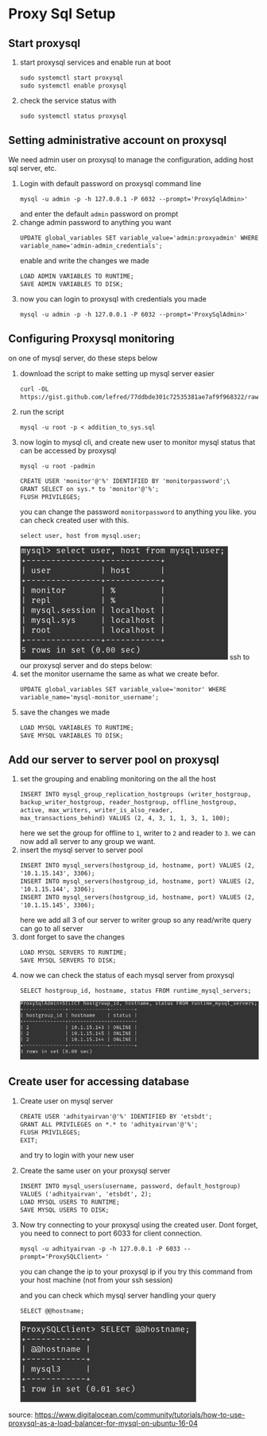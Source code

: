 # Proxy Sql Setup
## Start proxysql
1. start proxysql services and enable run at boot
   ```
   sudo systemctl start proxysql
   sudo systemctl enable proxysql
   ```
2. check the service status with
   ```
   sudo systemctl status proxysql
   ```
## Setting administrative account on proxysql
We need admin user on proxysql to manage the configuration, adding host sql server, etc.
1. Login with default password on proxysql command line
   ```
   mysql -u admin -p -h 127.0.0.1 -P 6032 --prompt='ProxySqlAdmin>'
   ```
   and enter the default `admin` password on prompt
2. change admin password to anything you want
   ```
   UPDATE global_variables SET variable_value='admin:proxyadmin' WHERE variable_name='admin-admin_credentials';
   ```
   enable and write the changes we made
   ```
   LOAD ADMIN VARIABLES TO RUNTIME;
   SAVE ADMIN VARIABLES TO DISK;
   ```
3. now you can login to proxysql with credentials you made
   ```
   mysql -u admin -p -h 127.0.0.1 -P 6032 --prompt='ProxySqlAdmin>'
   ```
## Configuring Proxysql monitoring
on one of mysql server, do these steps below
1. download the script to make setting up mysql server easier
   ```
   curl -OL https://gist.github.com/lefred/77ddbde301c72535381ae7af9f968322/raw/5e40b03333a3c148b78aa348fd2cd5b5dbb36e4d/addition_to_sys.sql
   ```
2. run the script 
   ```
   mysql -u root -p < addition_to_sys.sql
   ```
3. now login to mysql cli, and create new user to monitor mysql status that can be accessed by proxysql
   ```
   mysql -u root -padmin
   ```
   ```
   CREATE USER 'monitor'@'%' IDENTIFIED BY 'monitorpassword';\
   GRANT SELECT on sys.* to 'monitor'@'%';
   FLUSH PRIVILEGES;
   ```
   you can change the password `monitorpassword` to anything you like.
   you can check created user with this.
   ```
   select user, host from mysql.user;
   ```
   ![](https://github.com/adhityairvan/mysql-distributed-system/raw/master/image/Screenshot%20from%202019-10-09%2010-09-19.png)
ssh to our proxysql server and do steps below: 
1. set the monitor username the same as what we create befor.
   ```
   UPDATE global_variables SET variable_value='monitor' WHERE variable_name='mysql-monitor_username';
   ```
2. save the changes we made
   ```
   LOAD MYSQL VARIABLES TO RUNTIME;
   SAVE MYSQL VARIABLES TO DISK;
   ```
## Add our server to server pool on proxysql
1. set the grouping and enabling monitoring on the all the host
   ```
   INSERT INTO mysql_group_replication_hostgroups (writer_hostgroup, backup_writer_hostgroup, reader_hostgroup, offline_hostgroup, active, max_writers, writer_is_also_reader, max_transactions_behind) VALUES (2, 4, 3, 1, 1, 3, 1, 100);
   ```
   here we set the group for offline to `1`, writer to `2` and reader to `3`. we can now add all server to any group we want.
2. insert the mysql server to server pool
   ```
   INSERT INTO mysql_servers(hostgroup_id, hostname, port) VALUES (2, '10.1.15.143', 3306);
   INSERT INTO mysql_servers(hostgroup_id, hostname, port) VALUES (2, '10.1.15.144', 3306);
   INSERT INTO mysql_servers(hostgroup_id, hostname, port) VALUES (2, '10.1.15.145', 3306);
   ```
   here we add all 3 of our server to writer group so any read/write query can go to all server
3. dont forget to save the changes
   ```
   LOAD MYSQL SERVERS TO RUNTIME;
   SAVE MYSQL SERVERS TO DISK;
   ```
4. now we can check the status of each mysql server from proxysql
   ```
   SELECT hostgroup_id, hostname, status FROM runtime_mysql_servers;
   ```
   ![](https://github.com/adhityairvan/mysql-distributed-system/raw/master/image/Screenshot%20from%202019-10-09%2010-50-04.png)
## Create user for accessing database
1. Create user on mysql server
   ```
   CREATE USER 'adhityairvan'@'%' IDENTIFIED BY 'etsbdt';
   GRANT ALL PRIVILEGES on *.* to 'adhityairvan'@'%';
   FLUSH PRIVILEGES;
   EXIT;
   ```
   and try to login with your new user
2. Create the same user on your proxysql server
   ```
   INSERT INTO mysql_users(username, password, default_hostgroup) VALUES ('adhityairvan', 'etsbdt', 2);
   LOAD MYSQL USERS TO RUNTIME;
   SAVE MYSQL USERS TO DISK;
   ```
3. Now try connecting to your proxysql using the created user. Dont forget, you need to connect to port 6033 for client connection.
   ```
   mysql -u adhityairvan -p -h 127.0.0.1 -P 6033 --prompt='ProxySQLClient> '
   ```
   you can change the ip to your proxysql ip if you try this command from your host machine (not from your ssh session)
   
   and you can check which mysql server handling your query
   ```
   SELECT @@hostname;
   ```
   ![](https://github.com/adhityairvan/mysql-distributed-system/raw/master/image/Screenshot%20from%202019-10-09%2011-03-20.png)


source: https://www.digitalocean.com/community/tutorials/how-to-use-proxysql-as-a-load-balancer-for-mysql-on-ubuntu-16-04